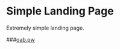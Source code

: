 Simple Landing Page
=====================
Extremely simple landing page.

###[oab.pw](http://oab.pw)
